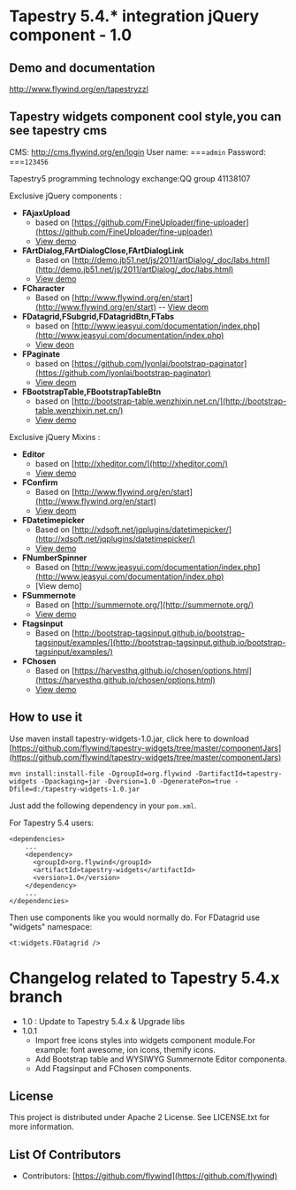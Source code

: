 # Tapestry 5.4.* integration jQuery component - 1.0

## Demo and documentation
http://www.flywind.org/en/tapestryzzl

## Tapestry widgets component cool style,you can see tapestry cms
CMS: http://cms.flywind.org/en/login
User name: ===`admin`
Password: ===`123456`


Tapestry5 programming technology exchange:QQ group 41138107

Exclusive jQuery components : 

- **FAjaxUpload** 
	- based on [https://github.com/FineUploader/fine-uploader](https://github.com/FineUploader/fine-uploader)	
	- [View demo](http://www.flywind.org/en/blogdetial/222)
- **FArtDialog,FArtDialogClose,FArtDialogLink**
	- Based on [http://demo.jb51.net/js/2011/artDialog/_doc/labs.html](http://demo.jb51.net/js/2011/artDialog/_doc/labs.html)
	- [View demo](http://www.flywind.org/en/blogdetial/224)
- **FCharacter**
	- Based on [http://www.flywind.org/en/start](http://www.flywind.org/en/start)
	-- [View deom](http://www.flywind.org/en/blogdetial/221)
- **FDatagrid,FSubgrid,FDatagridBtn,FTabs**
	- based on [http://www.jeasyui.com/documentation/index.php](http://www.jeasyui.com/documentation/index.php)
	- [View deon](http://www.flywind.org/en/blogdetial/227)
- **FPaginate** 
	- based on [https://github.com/lyonlai/bootstrap-paginator](https://github.com/lyonlai/bootstrap-paginator)
	- [View deom](http://www.flywind.org/en/blogdetial/226)
- **FBootstrapTable,FBootstrapTableBtn** 
	- based on [http://bootstrap-table.wenzhixin.net.cn/](http://bootstrap-table.wenzhixin.net.cn/)
    - [View demo](http://www.flywind.org/en/blogdetial/238)

		
Exclusive jQuery Mixins :

- **Editor** 
	- based on [http://xheditor.com/](http://xheditor.com/)
	- [View demo](http://www.flywind.org/en/blogdetial/231)
- **FConfirm** 
	- Based on [http://www.flywind.org/en/start](http://www.flywind.org/en/start)
	- [View deom](http://www.flywind.org/en/blogdetial/228)
- **FDatetimepicker**
	- Based on [http://xdsoft.net/jqplugins/datetimepicker/](http://xdsoft.net/jqplugins/datetimepicker/)
	- [View demo](http://www.flywind.org/en/blogdetial/229)
- **FNumberSpinner**
	- Based on [http://www.jeasyui.com/documentation/index.php](http://www.jeasyui.com/documentation/index.php)
	- [View demo]
- **FSummernote**
	- Based on [http://summernote.org/](http://summernote.org/)
	- [View demo](http://www.flywind.org/en/blogdetial/243)
- **Ftagsinput**
	- Based on [http://bootstrap-tagsinput.github.io/bootstrap-tagsinput/examples/](http://bootstrap-tagsinput.github.io/bootstrap-tagsinput/examples/)
- **FChosen**
	- Based on [https://harvesthq.github.io/chosen/options.html](https://harvesthq.github.io/chosen/options.html)
	- [View demo](http://www.flywind.org/en/blogdetial/240)



## How to use it

Use maven install tapestry-widgets-1.0.jar, click here to download [https://github.com/flywind/tapestry-widgets/tree/master/componentJars](https://github.com/flywind/tapestry-widgets/tree/master/componentJars)

	mvn install:install-file -DgroupId=org.flywind -DartifactId=tapestry-widgets -Dpackaging=jar -Dversion=1.0 -DgeneratePon=true -Dfile=d:/tapestry-widgets-1.0.jar

Just  add the following dependency in your `pom.xml`.
	
For Tapestry 5.4 users:

	<dependencies>
		...
		<dependency>
		  <groupId>org.flywind</groupId>
		  <artifactId>tapestry-widgets</artifactId>
		  <version>1.0</version>
		</dependency>
		...
	</dependencies>

Then use components like you would normally do. For FDatagrid use "widgets" namespace:
 
	<t:widgets.FDatagrid />


# Changelog related to Tapestry 5.4.x branch
- 1.0 : Update to Tapestry 5.4.x & Upgrade libs
- 1.0.1
	- Import free icons styles into widgets component module.For example: font awesome, ion icons, themify icons.
	- Add Bootstrap table and WYSIWYG Summernote Editor componenta.
	- Add Ftagsinput and FChosen components.



## License

This project is distributed under Apache 2 License. See LICENSE.txt for more information. 

## List Of Contributors
* Contributors: [https://github.com/flywind](https://github.com/flywind)
